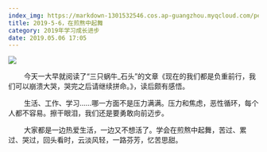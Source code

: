 ```yaml
---
index_img: https://markdown-1301532546.cos.ap-guangzhou.myqcloud.com/peipei_blog/20210921145021.jpeg
title: 2019-5-6，在煎熬中起舞
category: 2019年学习成长进步
date: 2019.05.06 17:05
---
```


![](https://markdown-1301532546.cos.ap-guangzhou.myqcloud.com/peipei_blog/20210921145021.jpeg)  



        今天一大早就阅读了“三只蜗牛\_石头”的文章《现在的我们都是负重前行，我们可以崩溃大哭，哭完之后请继续拼命。》，读后颇有感悟。  

        生活、工作、学习……哪一方面不是压力满满。压力和焦虑，恶性循环，每个人都不容易。擦干眼泪，我们还是要勇敢向前迈步。  

        大家都是一边热爱生活，一边又不想活了。学会在煎熬中起舞，苦过、累过、哭过，回头看时，云淡风轻，一路芬芳，忆苦思甜。